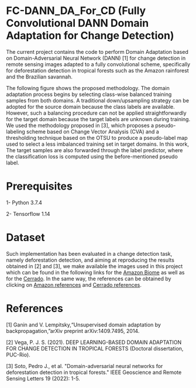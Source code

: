 # FC-DANN_DA_For_CD (Fully Convolutional DANN Domain Adaptation for Change Detection)
The current project contains the code to perform Domain Adaptation based on Domain-Adversarial Neural Network (DANN) [1] for change detection in remote sensing images adapted to a fully convolutional scheme, specifically for deforestation detection in tropical forests such as the Amazon rainforest and the Brazilian savannah. 

The following figure shows the proposed methodology. The domain adaptation process begins by selecting class-wise balanced training samples from both domains. A traditional down/upsampling strategy can be adopted for the source domain because the class labels are available. However, such a balancing procedure can not be applied straightforwardly for the target domain because the target labels are unknown during training. We used the methodology proposed in [3], which proposes a pseudo-labeling scheme based on Change Vector Analysis (CVA) and a thresholding technique based on the OTSU to produce a pseudo-label map used to select a less imbalanced training set in target domains. In this work, The target samples are also forwarded through the label predictor, where the classification loss is computed using the before-mentioned pseudo label. 

# Prerequisites
1- Python 3.7.4

2- Tensorflow 1.14

# Dataset
Such implementation has been evaluated in a change detection task, namely deforestation detection, and aiming at reproducing the results obtained in [2] and [3], we make available the images used in this project which can be found in the following links for the [Amazon Biome](https://drive.google.com/drive/folders/1V4UdYors3m3eXaAHXgzPc99esjQOc3mq?usp=sharing) as well as for the [Cerrado](https://drive.google.com/drive/folders/14Jsw0LRcwifwBSPgFm1bZeDBQvewI8NC?usp=sharing). In the same way, the references can be obtained by clicking on [Amazon references](https://drive.google.com/drive/folders/15i04inGjme56t05gk98lXErSRgRnU30x?usp=sharing) and [Cerrado references](https://drive.google.com/drive/folders/1n9QZA_0V0Xh8SrW2rsFMvpjonLNQPJ96?usp=sharing).

# References

[1] Ganin and V. Lempitsky,“Unsupervised   domain   adaptation  by backpropagation,”arXiv preprint arXiv:1409.7495, 2014.

[2] Vega, P. J. S. (2021). DEEP LEARNING-BASED DOMAIN ADAPTATION FOR CHANGE DETECTION IN TROPICAL FORESTS (Doctoral dissertation, PUC-Rio).

[3] Soto, Pedro J., et al. "Domain-adversarial neural networks for deforestation detection in tropical forests." IEEE Geoscience and Remote Sensing Letters 19 (2022): 1-5.

